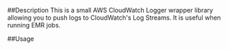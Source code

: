 ##Description
This is a small AWS CloudWatch Logger wrapper library allowing
you to push logs to CloudWatch's Log Streams. It is useful when running EMR
jobs.

##Usage
<script src="https://gist.github.com/fakirAyoub/fb084628bebe68f619682d2b4b8916e8.js"></script>
